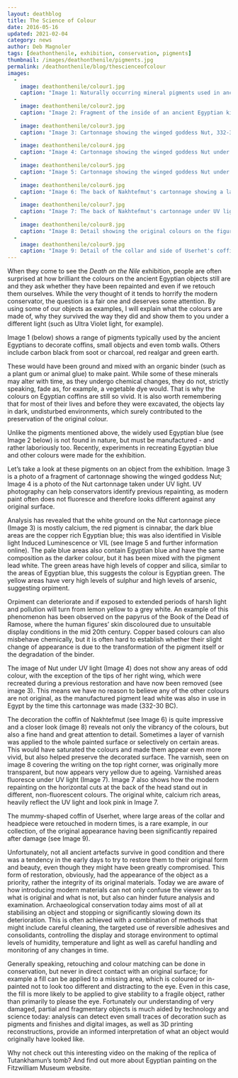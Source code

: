 ```yaml
---
layout: deathblog
title: The Science of Colour
date: 2016-05-16
updated: 2021-02-04
category: news
author: Deb Magnoler
tags: [deathonthenile, exhibition, conservation, pigments]
thumbnail: /images/deathonthenile/pigments.jpg
permalink: /deathonthenile/blog/thescienceofcolour
images:
  -
    image: deathonthenile/colour1.jpg
    caption: "Image 1: Naturally occurring mineral pigments used in ancient Egypt, including yellow orpiment, cinnabar, limestone and iron based red and yellow ochre."
  -
    image: deathonthenile/colour2.jpg
    caption: "Image 2: Fragment of the inside of an ancient Egyptian kiln, with pellets of original Egyptian blue attached."
  -
    image: deathonthenile/colour3.jpg
    caption: "Image 3: Cartonnage showing the winged goddess Nut, 332-30 BC (E.GA.291.1949)."
  -
    image: deathonthenile/colour4.jpg
    caption: "Image 4: Cartonnage showing the winged goddess Nut under UV light, 332-30 BC (E.GA.291.1949)."
  -
    image: deathonthenile/colour5.jpg
    caption: "Image 5: Cartonnage showing the winged goddess Nut under VIL, the bright areas reveal the presence of Egyptian blue (E.GA.291.1949)."
  -
    image: deathonthenile/colour6.jpg
    caption: "Image 6: The back of Nakhtefmut's cartonnage showing a large modern plaster repair applied after the coffin was cut open in modern times. The dark patches on the decoration are ancient varnish."
  -
    image: deathonthenile/colour7.jpg
    caption: "Image 7: The back of Nakhtefmut's cartonnage under UV light showing modern retouches of paint on the horizontal cuts at the back of the head, indicated by the yellow arrows."
  -
    image: deathonthenile/colour8.jpg
    caption: "Image 8: Detail showing the original colours on the figures decorating the coffin of Nakhtefmut."
  -
    image: deathonthenile/colour9.jpg
    caption: "Image 9: Detail of the collar and side of Userhet's coffin under UV light. The repainted areas appear red in this image even though they appear white under normal light."
---
```


When they come to see the *Death on the Nile* exhibition, people are often surprised at how brilliant the colours on the ancient Egyptian objects still are and they ask whether they have been repainted and even if we retouch them ourselves. While the very thought of it tends to horrify the modern conservator, the question is a fair one and deserves some attention.  By using some of our objects as examples, I will explain what the colours are made of, why they survived the way they did and show them to you under a different light (such as Ultra Violet light, for example).

Image 1 (below) shows a range of pigments typically used by the ancient Egyptians to decorate coffins, small objects and even tomb walls. Others include carbon black from soot or charcoal, red realgar and green earth.

These would have been ground and mixed with an organic binder (such as a plant gum or animal glue) to make paint.  While some of these minerals may alter with time, as they undergo chemical changes, they do not, strictly speaking, fade as, for example, a vegetable dye would. That is why the colours on Egyptian coffins are still so vivid. It is also worth remembering that for most of their lives and before they were excavated, the objects lay in dark, undisturbed environments, which surely contributed to the preservation of the original colour.

Unlike the pigments mentioned above, the widely used Egyptian blue (see Image 2 below) is not found in nature, but must be manufactured - and rather laboriously too. Recently, experiments in recreating Egyptian blue and other colours were made for the exhibition.

Let’s take a look at these pigments on an object from the exhibition.  Image 3 is a photo of a fragment of cartonnage showing the winged goddess Nut; Image 4 is a photo of the Nut cartonnage taken under UV light.  UV photography can help conservators identify previous repainting, as modern paint often does not fluoresce and therefore looks different against any original surface.

Analysis has revealed that the white ground on the Nut cartonnage piece (Image 3) is mostly calcium, the red pigment is cinnabar, the dark blue areas are the copper rich Egyptian blue; this was also identified in Visible light Induced Luminescence or VIL (see Image 5 and further information online). The pale blue areas also contain Egyptian blue and have the same composition as the darker colour, but it has been mixed with the pigment lead white. The green areas have high levels of copper and silica, similar to the areas of Egyptian blue, this suggests the colour is Egyptian green. The yellow areas have very high levels of sulphur and high levels of arsenic, suggesting orpiment.

Orpiment can deteriorate and if exposed to extended periods of harsh light and pollution will turn from lemon yellow to a grey white. An example of this phenomenon has been observed on the papyrus of the Book of the Dead of Ramose, where the human figures’ skin discoloured due to unsuitable display conditions in the mid 20th century. Copper based colours can also misbehave chemically, but it is often hard to establish whether their slight change of appearance is due to the transformation of the pigment itself or the degradation of the binder.

The image of Nut under UV light (Image 4) does not show any areas of odd colour, with the exception of the tips of her right wing, which were recreated during a previous restoration and have now been removed (see image 3). This means we have no reason to believe any of the other colours are not original, as the manufactured pigment lead white was also in use in Egypt by the time this cartonnage was made (332-30 BC).

The decoration the coffin of Nakhtefmut (see Image 6) is quite impressive and a closer look (image 8) reveals not only the vibrancy of the colours, but also a fine hand and great attention to detail. Sometimes a layer of varnish was applied to the whole painted surface or selectively on certain areas. This would have saturated the colours and made them appear even more vivid, but also helped preserve the decorated surface.  The varnish, seen on image 8 covering the writing on the top right corner, was originally more transparent, but now appears very yellow due to ageing. Varnished areas fluoresce under UV light (Image 7).  Image 7 also shows how the modern repainting on the horizontal cuts at the back of the head stand out in different, non-fluorescent colours. The original white, calcium rich areas, heavily reflect the UV light and look pink in Image 7.

The mummy-shaped coffin of Userhet, where large areas of the collar and headpiece were retouched in modern times, is a rare example, in our collection, of the original appearance having been significantly repaired after damage (see Image 9).

Unfortunately, not all ancient artefacts survive in good condition and there was a tendency in the early days to try to restore them to their original form and beauty, even though they might have been greatly compromised.  This form of restoration, obviously, had the appearance of the object as a priority, rather the integrity of its original materials. Today we are aware of how introducing modern materials can not only confuse the viewer as to what is original and what is not, but also can hinder future analysis and examination. Archaeological conservation today aims most of all at stabilising an object and stopping or significantly slowing down its deterioration. This is often achieved with a combination of methods that might include careful cleaning, the targeted use of reversible adhesives and consolidants, controlling the display and storage environment to optimal levels of humidity, temperature and light as well as careful handling and monitoring of any changes in time.

Generally speaking, retouching and colour matching can be done in conservation, but never in direct contact with an original surface; for example a fill can be applied to a missing area, which is  coloured or in-painted not to look too different and distracting to the eye.  Even in this case, the fill is more likely to be applied to give stability to a fragile object, rather than primarily to please the eye. Fortunately our understanding of very damaged, partial and fragmentary objects is much aided by technology and science today: analysis can detect even small traces of decoration such as pigments and finishes and digital images, as well as 3D printing reconstructions, provide an informed interpretation of what an object would originally have looked like.

Why not check out this interesting video on the making of the replica of Tutankhamun’s tomb? And find out more about Egyptian painting on the Fitzwilliam Museum website.
